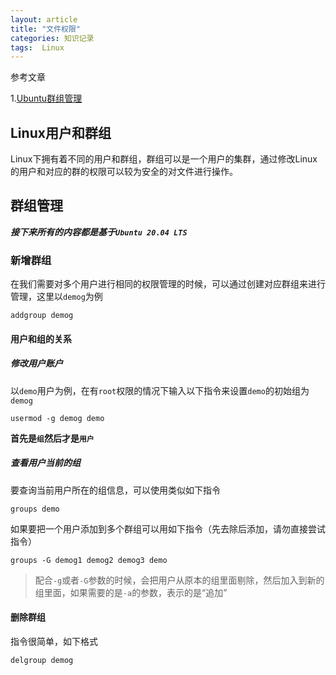 ```yaml
---
layout: article
title: "文件权限"
categories: 知识记录
tags:  Linux
---
```


参考文章

1.[Ubuntu群组管理](https://segmentfault.com/a/1190000024532631)

## Linux用户和群组

​        Linux下拥有着不同的用户和群组，群组可以是一个用户的集群，通过修改Linux的用户和对应的群的权限可以较为安全的对文件进行操作。

## 群组管理

***接下来所有的内容都是基于`Ubuntu 20.04 LTS`***

### 新增群组

在我们需要对多个用户进行相同的权限管理的时候，可以通过创建对应群组来进行管理，这里以`demog`为例

```shell
addgroup demog
```

#### 用户和组的关系

##### 修改用户账户

以`demo`用户为例，在有`root`权限的情况下输入以下指令来设置`demo`的初始组为`demog`

```shell
usermod -g demog demo
```

**首先是`组`然后才是`用户`**

##### 查看用户当前的组

要查询当前用户所在的组信息，可以使用类似如下指令

```shell
groups demo
```

如果要把一个用户添加到多个群组可以用如下指令（先去除后添加，请勿直接尝试指令）

```shell
groups -G demog1 demog2 demog3 demo
```

> 配合`-g`或者`-G`参数的时候，会把用户从原本的组里面剔除，然后加入到新的组里面，如果需要的是`-a`的参数，表示的是“追加”

#### 删除群组

指令很简单，如下格式

```shell
delgroup demog
```

